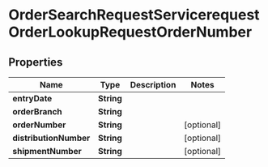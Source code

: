 

# OrderSearchRequestServicerequestOrderLookupRequestOrderNumber


## Properties

| Name | Type | Description | Notes |
|------------ | ------------- | ------------- | -------------|
|**entryDate** | **String** |  |  |
|**orderBranch** | **String** |  |  |
|**orderNumber** | **String** |  |  [optional] |
|**distributionNumber** | **String** |  |  [optional] |
|**shipmentNumber** | **String** |  |  [optional] |



